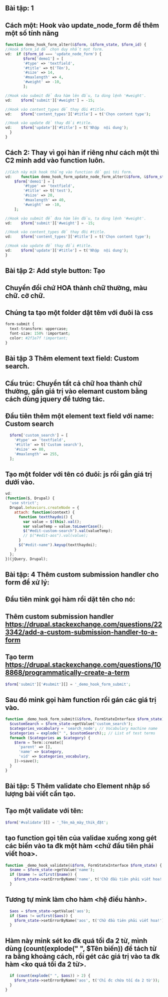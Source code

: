 ## Bài tập: 1
## Cách một: Hook vào update_node_form để thêm một số tính năng
```php
function demo_hook_form_alter(&$form, &$form_state, $form_id) {
//Hook $form_id để chọn duy nhất mọt form.
vd:  if ($form_id === 'update_node_form') {
        $form['demo1'] = [
        '#type' => 'textfield',
        '#title' => t('Tên'),
        '#size' => 14,
        '#maxlength' => 4,
        '#weight' => -10,
        ];

//Hook vào submit để đưa hàm lên đầu, ta dùng lệnh '#weight'.
vd:    $form['submit']['#weight'] = -15;

//Hook vào content_types để thay đôi #title.
vd:    $form['content_types']['#title'] = t('Chọn content type');

//Hook vào update để thay đổi #title.
vd:    $form['update']['#title'] = t('Nhập  nội dung');
  }
}
```


## Cách 2: Thay vì gọi hàn if riêng như cách một thì C2 mình add vào function luôn.
```php
//Cách này mik hook thẳng vào function để gọi tới form.
vd:    function demo_hook_form_update_node_form_alter(&$form, &$form_state, $form_id) {
    $form['demo1'] = [
        '#type' => 'textfield',
        '#title' => t('test'),
        '#size' => 20,
        '#maxlength' => 40,
        '#weight' => -10,
    ];

//Hook vào submit để đưa hàm lên đầu, ta dùng lệnh '#weight'.
vd:    $form['submit']['#weight'] = -15;

//Hook vào content_types để thay đôi #title.
vd:    $form['content_types']['#title'] = t('Chọn content type');

//Hook vào update để thay đổi #title.
vd:    $form['update']['#title'] = t('Nhập  nội dung');
}
```


## Bài tập 2: Add style button: Tạo
## Chuyển đổi chứ HOA thành chữ thường, màu chữ. cỡ chữ.
## Chúng ta tạo một folder dật têm với đuôi là css
```php
form-submit {
  text-transform: uppercase;
  font-size: 150% !important;
  color: #2f1e7f !important;
}
```


## Bài tập 3 Thêm element text field: Custom search.
## Cấu trúc: Chuyển tất cả chữ hoa thành chữ thường, gắn giá trị vào elemant custom bằng cách dùng jquery để tương tác.
## Đầu tiên thêm một element text field với name: Custom search
```php
  $form['custom_search'] = [
    '#type' => 'textfield',
    '#title' => t('Custom search'),
    '#size' => 80,
    '#maxlength' => 255,
  ];
```

## Tạo  một folder với tên có đuôi: js rồi gắn giá trị dưới vào.
```javascript
vd:
(function($, Drupal) {
  'use strict';
  Drupal.behaviors.createNode = {
    attach: function(context) {
      function textthaydoi() {
        var value = $(this).val();
        var valueTemp = value.toLowerCase();
        $("#edit-custom-search").val(valueTemp);
        // $("#edit-aos").val(value);
      }
      $("#edit-name").keyup(textthaydoi);
    }
  };
})(jQuery, Drupal);
```


## Bài tập: 4 Thêm custom submission handler cho form để xử lý:
## Đầu tiên mink gọi hàm  rồi dặt tên cho nó:
## Thêm custom submission handler **https://drupal.stackexchange.com/questions/223342/add-a-custom-submission-handler-to-a-form**
## Tạo term **https://drupal.stackexchange.com/questions/108868/programmatically-create-a-term**
```php
$form['submit']['#submit'][] = '_demo_hook_form_submit';
```
## Sau đó mink gọi hàm function rồi gán các giá trị vào. 
```php
function _demo_hook_form_submit(&$form, FormStateInterface $form_state) {
  $customSearch = $form_state->getValue('custom_search');
  $categories_vocabulary = 'search_node'; // Vocabulary machine name
  $categories = explode(" ", $customSearch);; // List of test terms
  foreach ($categories as $category) {
    $term = Term::create([
      'parent' => [],
      'name' => $category,
      'vid' => $categories_vocabulary,
    ])->save();
  }
}
```


## Bài tập: 5 Thêm validate cho Element nhập số lượng bài viết cần tạo.
## Tạo một validate với tên:
```php
$form['#validate'][] = '_Tên_mà_mày_thik_đặt';
```
## tạo function gọi tên của validae xuống xong gét các biến vào ta đk một hàm  <chứ đầu tiên phải viết hoa>.
```php
function _demo_hook_validate(&$form, FormStateInterface $form_state) {
  $name = $form_state->getValue('name');
  if ($name != ucfirst($name)) {
    $form_state->setErrorByName('name', t('Chữ đầu tiên phải viết hoa!'));
  }
```
## Tương tự mink làm cho hàm <hệ điều hành>.
```php
  $aos = $form_state->getValue('aos');
  if ($aos != ucfirst($aos)) {
    $form_state->setErrorByName('aos', t('Chữ đầu tiên phải viết hoa!'));
  }
```
## Hàm này mink sét ko đk quá tối đa 2 từ, mình dùng (count(explode(" ", $Tên biến)) để tách từ ra bằng khoảng cách, rồi gét các giá trị vào ta đk hàm <ko quá tối đa 2 từ>.
```php
  if (count(explode(" ", $aos)) > 2) {
    $form_state->setErrorByName('aos', t('Chỉ đc chứa tối da 2 từ'));
  }
}
```
